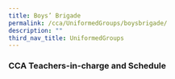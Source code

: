 ```yaml
---
title: Boys’ Brigade
permalink: /cca/UniformedGroups/boysbrigade/
description: ""
third_nav_title: UniformedGroups
---
```




### CCA Teachers-in-charge and Schedule